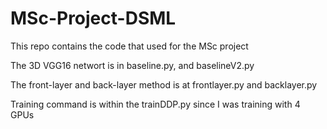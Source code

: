 # MSc-Project-DSML
This repo contains the code that used for the MSc project 

The 3D VGG16 networt is in baseline.py, and baselineV2.py

The front-layer and back-layer method is at frontlayer.py and backlayer.py

Training command is within the trainDDP.py since I was training with 4 GPUs
